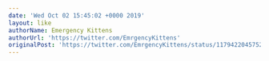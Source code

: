 ```yaml
---
date: 'Wed Oct 02 15:45:02 +0000 2019'
layout: like
authorName: Emergency Kittens
authorUrl: 'https://twitter.com/EmrgencyKittens'
originalPost: 'https://twitter.com/EmrgencyKittens/status/1179422045752438784'
---
```

